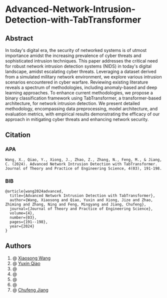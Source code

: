 # Advanced-Network-Intrusion-Detection-with-TabTransformer
## Abstract
In today's digital era, the security of networked systems is of utmost importance amidst the increasing prevalence of cyber threats and sophisticated intrusion techniques. This paper addresses the critical need for robust network intrusion detection systems (NIDS) in today's digital landscape, amidst escalating cyber threats. Leveraging a dataset derived from a simulated military network environment, we explore various intrusion scenarios encountered in cyber warfare. Reviewing existing literature reveals a spectrum of methodologies, including anomaly-based and deep learning approaches. To enhance current methodologies, we propose a binary classification framework using TabTransformer, a transformer-based architecture, for network intrusion detection. We present detailed methodology, encompassing data preprocessing, model architecture, and evaluation metrics, with empirical results demonstrating the efficacy of our approach in mitigating cyber threats and enhancing network security.

## Citation
### APA
```
Wang, X., Qiao, Y., Xiong, J., Zhao, Z., Zhang, N., Feng, M., & Jiang, C. (2024). Advanced Network Intrusion Detection with TabTransformer. Journal of Theory and Practice of Engineering Science, 4(03), 191-198.
```
### BIB

```
@article{wang2024advanced,
  title={Advanced Network Intrusion Detection with TabTransformer},
  author={Wang, Xiaosong and Qiao, Yuxin and Xiong, Jize and Zhao, Zhiming and Zhang, Ning and Feng, Mingyang and Jiang, Chufeng},
  journal={Journal of Theory and Practice of Engineering Science},
  volume={4},
  number={03},
  pages={191--198},
  year={2024}
}
```

## Authors
1. @ [Xiaosong Wang](https://github.com/XiaosongWangcode)     <br>
2. @ [Yuxin Qiao](https://github.com/yuxinqiao)   <br>
3. @    <br>
4. @    <br>
5. @    <br>
6. @    <br>
7. @ [Chufeng Jiang](https://github.com/Chufeng-Jiang)  <br>
